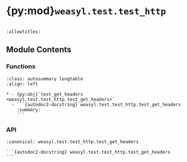# {py:mod}`weasyl.test.test_http`

```{py:module} weasyl.test.test_http
```

```{autodoc2-docstring} weasyl.test.test_http
:allowtitles:
```

## Module Contents

### Functions

````{list-table}
:class: autosummary longtable
:align: left

* - {py:obj}`test_get_headers <weasyl.test.test_http.test_get_headers>`
  - ```{autodoc2-docstring} weasyl.test.test_http.test_get_headers
    :summary:
    ```
````

### API

````{py:function} test_get_headers(wsgi_env, expected)
:canonical: weasyl.test.test_http.test_get_headers

```{autodoc2-docstring} weasyl.test.test_http.test_get_headers
```
````
